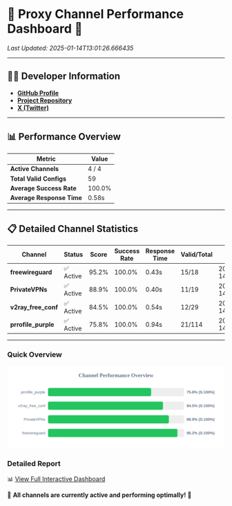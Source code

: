 # 🌟 Proxy Channel Performance Dashboard 🌟

_Last Updated: 2025-01-14T13:01:26.666435_

---

## 👩‍💻 Developer Information

- **[GitHub Profile](https://github.com/4n0nymou3)**  
- **[Project Repository](https://github.com/4n0nymou3/multi-proxy-config-fetcher)**  
- **[X (Twitter)](https://x.com/4n0nymou3)**  

---

## 📊 Performance Overview

| Metric                | Value       |
|-----------------------|-------------|
| **Active Channels**   | 4 / 4       |
| **Total Valid Configs** | 59          |
| **Average Success Rate** | 100.0%      |
| **Average Response Time** | 0.58s       |

---

## 📋 Detailed Channel Statistics

| Channel          | Status     | Score  | Success Rate | Response Time | Valid/Total | Last Success               |
|------------------|------------|--------|--------------|---------------|-------------|----------------------------|
| **freewireguard**  | ✅ Active  | 95.2%  | 100.0% | 0.43s         | 15/18       | 2025-01-14T13:01:26.664442 |
| **PrivateVPNs**  | ✅ Active  | 88.9%  | 100.0% | 0.40s         | 11/19       | 2025-01-14T13:01:26.204426 |
| **v2ray_free_conf**  | ✅ Active  | 84.5%  | 100.0% | 0.54s         | 12/29       | 2025-01-14T13:01:25.761738 |
| **prrofile_purple**  | ✅ Active  | 75.8%  | 100.0% | 0.94s         | 21/114       | 2025-01-14T13:01:25.163242 |

---

### Quick Overview
<div align="center">
  <a href="https://raw.githubusercontent.com/nullluser/NullRepo/refs/heads/main/assets/channel_stats_chart.svg">
    <img src="https://raw.githubusercontent.com/nullluser/NullRepo/refs/heads/main/assets/channel_stats_chart.svg" alt="Source Performance Statistics" width="800">
  </a>
</div>

### Detailed Report
📊 [View Full Interactive Dashboard](https://htmlpreview.github.io/?https://github.com/nullluser/NullRepo/blob/main/assets/performance_report.html)

🎉 **All channels are currently active and performing optimally!** 🎉
